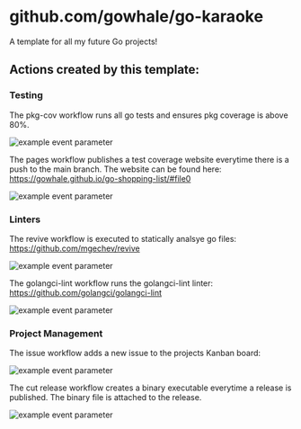 # github.com/gowhale/go-karaoke
A template for all my future Go projects!

## Actions created by this template:


### Testing

The pkg-cov workflow runs all go tests and ensures pkg coverage is above 80%.

![example event parameter](https://github.com/gowhale/go-shopping-list/actions/workflows/pkg-cov.yml/badge.svg?event=push)

The pages workflow publishes a test coverage website everytime there is a push to the main branch. The website can be found here: https://gowhale.github.io/go-shopping-list/#file0

![example event parameter](https://github.com/gowhale/go-shopping-list/actions/workflows/pages.yml/badge.svg?event=push)

### Linters

The revive workflow is executed to statically analsye go files: https://github.com/mgechev/revive

![example event parameter](https://github.com/gowhale/go-shopping-list/actions/workflows/revive.yml/badge.svg?event=push)

The golangci-lint workflow runs the golangci-lint linter: https://github.com/golangci/golangci-lint

![example event parameter](https://github.com/gowhale/go-shopping-list/actions/workflows/golangci-lint.yml/badge.svg?event=push)

### Project Management

The issue workflow adds a new issue to the projects Kanban board:

![example event parameter](https://github.com/gowhale/go-shopping-list/actions/workflows/issue.yml/badge.svg?event=push)

The cut release workflow creates a binary executable everytime a release is published. The binary file is attached to the release.

![example event parameter](https://github.com/gowhale/go-shopping-list/actions/workflows/cut-release.yml/badge.svg?event=push)

